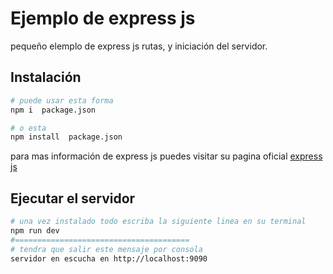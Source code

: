 # Ejemplo de express js

pequeño elemplo de express js rutas, y iniciación del servidor.

## Instalación

```bash
# puede usar esta forma
npm i  package.json

# o esta
npm install  package.json
```

para mas información de express js puedes visitar su pagina oficial [express js](https://expressjs.com/es/)

## Ejecutar el servidor
```bash
# una vez instalado todo escriba la siguiente linea en su terminal
npm run dev
#=======================================
# tendra que salir este mensaje por consola
servidor en escucha en http://localhost:9090
```

